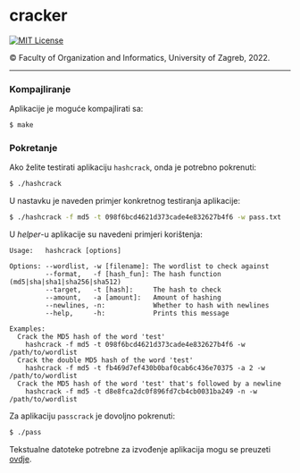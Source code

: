 # cracker  

[![MIT License](https://img.shields.io/github/license/pmatisic/cracker?color=000000&style=flat-square)](https://github.com/pmatisic/cracker/blob/master/LICENSE)  

© Faculty of Organization and Informatics, University of Zagreb, 2022.  

---

### Kompajliranje
Aplikacije je moguće kompajlirati sa:
```bash
$ make
```

### Pokretanje

Ako želite testirati aplikaciju `hashcrack`, onda je potrebno pokrenuti:
```bash
$ ./hashcrack
```

U nastavku je naveden primjer konkretnog testiranja aplikacije:
```bash
$ ./hashcrack -f md5 -t 098f6bcd4621d373cade4e832627b4f6 -w pass.txt 
```

U _helper_-u aplikacije su navedeni primjeri korištenja:
```
Usage:   hashcrack [options]

Options: --wordlist, -w [filename]: The wordlist to check against
         --format,   -f [hash_fun]: The hash function (md5|sha|sha1|sha256|sha512)
         --target,   -t [hash]:     The hash to check
         --amount,   -a [amount]:   Amount of hashing
         --newlines, -n:            Whether to hash with newlines
         --help,     -h:            Prints this message

Examples:
  Crack the MD5 hash of the word 'test'
    hashcrack -f md5 -t 098f6bcd4621d373cade4e832627b4f6 -w /path/to/wordlist
  Crack the double MD5 hash of the word 'test'
    hashcrack -f md5 -t fb469d7ef430b0baf0cab6c436e70375 -a 2 -w /path/to/wordlist
  Crack the MD5 hash of the word 'test' that's followed by a newline
    hashcrack -f md5 -t d8e8fca2dc0f896fd7cb4cb0031ba249 -n -w /path/to/wordlist
```

Za aplikaciju `passcrack` je dovoljno pokrenuti:
```bash
$ ./pass
```

Tekstualne datoteke potrebne za izvođenje aplikacija mogu se preuzeti [ovdje](https://github.com/danielmiessler/SecLists/tree/master/Passwords).